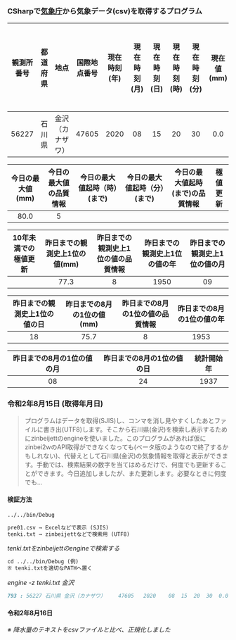 ### CSharpで[気象庁](https://www.data.jma.go.jp/obd/stats/data/mdrr/docs/csv_dl_format_prenh.html)から気象データ(csv)を取得するプログラム

| 観測所番号	| 都道府県 | 地点 | 国際地点番号 | 現在時刻(年)| 現在時刻(月) | 現在時刻(日) | 現在時刻(時) | 現在時刻(分) | 現在値(mm) | 現在値の品質情報 |
| :---: | :---: | :---: | :---: | :---: | :---: | :---: | :---: | :---: | :---: | :---: |
| 56227 |	石川県 |	金沢（カナザワ） | 47605 | 2020 | 08 | 15 | 20 | 30 | 0.0 | |

| 今日の最大値(mm) | 今日の最大値の品質情報 | 今日の最大値起時（時）(まで) | 今日の最大値起時（分）(まで) | 今日の最大値起時(まで)の品質情報 | 極値更新 |	
| :---: | :---: | :---: | :---: | :---: | :---: |
| 80.0 | 5 | 	

| 10年未満での極値更新 | 昨日までの観測史上1位の値(mm) | 昨日までの観測史上1位の値の品質情報 | 昨日までの観測史上1位の値の年 | 昨日までの観測史上1位の値の月 |
| :---: | :---: | :---: | :---: | :---: |
| | 77.3 | 8 |	1950 | 09 | 

| 昨日までの観測史上1位の値の日 | 昨日までの8月の1位の値(mm) | 昨日までの8月の1位の値の品質情報 | 昨日までの8月の1位の値の年 | 
| :---: | :---: | :---: | :---: |
| 18 |	75.7 | 8 | 1953 |

昨日までの8月の1位の値の月 | 昨日までの8月の1位の値の日 | 統計開始年 |
| :---: | :---: | :---: |
| 08 | 24 | 1937 |

### 令和2年8月15日 (取得年月日)

> プログラムはデータを取得(SJIS)し、コンマを消し見やすくしたあとファイルに書き出(UTF8)します。そこから石川県(金沢)を検索し表示するためにzinbeijettのengineを使いました。このプログラムがあれば仮にzinbei2wのAPI取得ができなくなっても(ベータ版のようなので終了するかもしれない)、代替えとして石川県(金沢)の気象情報を取得と表示ができます。手動では、検索結果の数字を当てはめるだけで、何度でも更新することができます。今日追加しましたが、また更新します。必要なときに何度でも...

#### 検証方法

```markdown
../../bin/Debug

pre01.csv → Excelなどで表示 (SJIS)
tenki.txt → zinbeijettなどで検索用 (UTF8)
```

_tenki.txtをzinbeijettのengineで検索する_

```markdown
cd ../../bin/Debug (例)
※ tenki.txtを適切なPATHへ置く
```

_engine -z tenki.txt 金沢_

```markdown
793 : 56227	石川県	金沢（カナザワ）	47605	2020	08	15	20	30	0.0	80.0	5						77.3	8	1950	09	18	75.7	81953	08	24	1937
```

#### 令和2年8月16日

_※ 降水量のテキストをcsvファイルと比べ、正規化しました_
